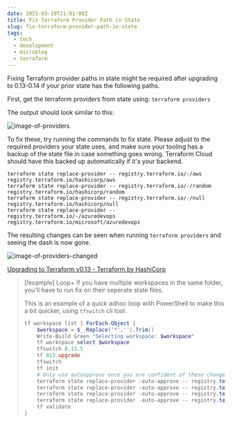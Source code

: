 ```yaml
---
date: 2021-03-10T21:01:09Z
title: Fix Terraform Provider Path in State
slug: fix-terraform-provider-path-in-state
tags:
  - tech
  - development
  - microblog
  - terraform
---
```


Fixing Terraform provider paths in state might be required after upgrading to 0.13-0.14 if your prior state has the following paths.

First, get the terraform providers from state using: `terraform providers`

The output should look similar to this:

![image-of-providers](/images/2021-03-10-microblog-provider-list-01.png)

To fix these, try running the commands to fix state.
Please adjust to the required providers your state uses, and make sure your tooling has a backup of the state file in case something goes wrong.
Terraform Cloud should have this backed up automatically if it's your backend.

```shell
terraform state replace-provider -- registry.terraform.io/-/aws registry.terraform.io/hashicorp/aws
terraform state replace-provider -- registry.terraform.io/-/random registry.terraform.io/hashicorp/random
terraform state replace-provider -- registry.terraform.io/-/null registry.terraform.io/hashicorp/null
terraform state replace-provider -- registry.terraform.io/-/azuredevops registry.terraform.io/microsoft/azuredevops
```

The resulting changes can be seen when running `terraform providers` and seeing the dash is now gone.

![image-of-providers-changed](/images/2021-03-10-microblog-provider-list-02.png)

[Upgrading to Terraform v0.13 - Terraform by HashiCorp](http://bit.ly/3rvFPvr)

> [!example] Loop+
> If you have multiple workspaces in the same folder, you'll have to run fix on their seperate state files.
>
> This is an example of a quick adhoc loop with PowerShell to make this a bit quicker, using `tfswitch` cli tool.
>
> ```powershell
> tf workspace list | ForEach-Object {
>     $workspace = $_.Replace('*','').Trim()
>     Write-Build Green "Selecting workspace: $workspace"
>     tf workspace select $workspace
>     tfswitch 0.13.5
>     tf 013.upgrade
>     tfswitch
>     tf init
>     # Only use autoapprove once you are confident of these changes
>     terraform state replace-provider -auto-approve -- registry.terraform.io/-/aws registry.terraform.io/hashicorp/aws
>     terraform state replace-provider -auto-approve -- registry.terraform.io/-/random registry.terraform.io/hashicorp/random
>     terraform state replace-provider -auto-approve -- registry.terraform.io/-/null registry.terraform.io/hashicorp/null
>     terraform state replace-provider -auto-approve -- registry.terraform.io/-/azuredevops registry.terraform.io/microsoft/azuredevops
>     tf validate
> }
> ```
